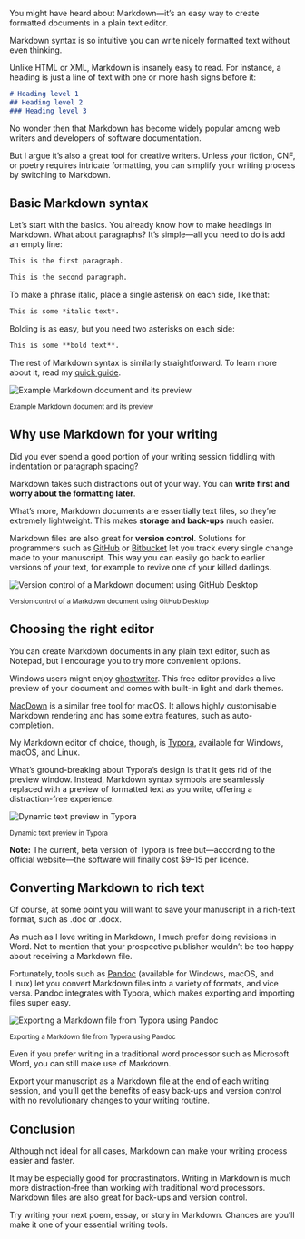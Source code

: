 You might have heard about Markdown—it’s an easy way to create formatted documents in a plain text editor.

Markdown syntax is so intuitive you can write nicely formatted text without even thinking.

Unlike HTML or XML, Markdown is insanely easy to read. For instance, a heading is just a line of text with one or more hash signs before it:

```md
# Heading level 1
## Heading level 2
### Heading level 3
```

No wonder then that Markdown has become widely popular among web writers and developers of software documentation. 

But I argue it’s also a great tool for creative writers. Unless your fiction, CNF, or poetry requires intricate formatting, you can simplify your writing process by switching to Markdown.

## Basic Markdown syntax

Let’s start with the basics. You already know how to make headings in Markdown. What about paragraphs? It’s simple—all you need to do is add an empty line:

```md
This is the first paragraph.

This is the second paragraph.
```

To make a phrase italic, place a single asterisk on each side, like that:

```md
This is some *italic text*.
```

Bolding is as easy, but you need two asterisks on each side: 

```md
This is some **bold text**.
```

The rest of Markdown syntax is similarly straightforward. To learn more about it, read my [quick guide](https://drobnik.co/blog/markdown-quick-guide).

![Example Markdown document and its preview](https://drobnik.co/images/md-for-writers-example.jpg)

<sup>Example Markdown document and its preview</sup>

## Why use Markdown for your writing

Did you ever spend a good portion of your writing session fiddling with indentation or paragraph spacing?

Markdown takes such distractions out of your way. You can **write first and worry about the formatting later**.

What’s more, Markdown documents are essentially text files, so they’re extremely lightweight. This makes **storage and back-ups** much easier.

Markdown files are also great for **version control**. Solutions for programmers such as [GitHub](https://github.com/) or [Bitbucket](https://bitbucket.org/) let you track every single change made to your manuscript. This way you can easily go back to earlier versions of your text, for example to revive one of your killed darlings.

![Version control of a Markdown document using GitHub Desktop](https://drobnik.co/images/md-for-writers-github.jpg)

<sup>Version control of a Markdown document using GitHub Desktop</sup>

## Choosing the right editor

You can create Markdown documents in any plain text editor, such as Notepad, but I encourage you to try more convenient options.

Windows users might enjoy [ghostwriter](https://wereturtle.github.io/ghostwriter/). This free editor provides a live preview of your document and comes with  built-in light and dark themes.

[MacDown](https://macdown.uranusjr.com/) is a similar free tool for macOS. It allows highly customisable Markdown rendering and has some extra features, such as auto-completion.

My Markdown editor of choice, though, is [Typora](https://typora.io/), available for Windows, macOS, and Linux.

What’s ground-breaking about Typora’s design is that it gets rid of the preview window. Instead, Markdown syntax symbols are seamlessly replaced with a preview of formatted text as you write, offering a distraction-free experience.

![Dynamic text preview in Typora](https://drobnik.co/images/md-for-writers-typora.gif)

<sup>Dynamic text preview in Typora</sup>

**Note:** The current, beta version of Typora is free but—according to the official website—the software will finally cost $9–15 per licence.

## Converting Markdown to rich text

Of course, at some point you will want to save your manuscript in a rich-text format, such as .doc or .docx.

As much as I love writing in Markdown, I much prefer doing revisions in Word. Not to mention that your prospective publisher wouldn’t be too happy about receiving a Markdown file. 

Fortunately, tools such as [Pandoc](https://pandoc.org/) (available for Windows, macOS, and Linux) let you convert Markdown files into a variety of formats, and vice versa. Pandoc integrates with Typora, which makes exporting and importing files super easy. 

![Exporting a Markdown file from Typora using Pandoc](https://drobnik.co/images/md-for-writers-exporting.jpg)

<sup>Exporting a Markdown file from Typora using Pandoc</sup>

Even if you prefer writing in a traditional word processor such as Microsoft Word, you can still make use of Markdown.

Export your manuscript as a Markdown file at the end of each writing session, and you’ll get the benefits of easy back-ups and version control with no revolutionary changes to your writing routine.

## Conclusion

Although not ideal for all cases, Markdown can make your writing process easier and faster.

It may be especially good for procrastinators. Writing in Markdown is much more distraction-free than working with traditional word processors. Markdown files are also great for back-ups and version control.

Try writing your next poem, essay, or story in Markdown. Chances are you’ll make it one of your essential writing tools. 
